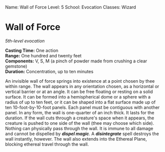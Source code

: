 Name: Wall of Force
Level: 5
School: Evocation
Classes: Wizard

# Wall of Force 
_5th-level evocation_ 

**Casting Time:** One action    
**Range:** One hundred and twenty feet    
**Components:** V, S, M (a pinch of powder made from crushing a clear gemstone)    
**Duration:** Concentration, up to ten minutes 

An invisible wall of force springs into existence at a point chosen by thee within range. The wall appears in any orientation chosen, as a horizontal or vertical barrier or at an angle. It can be free floating or resting on a solid surface. It can be formed into a hemispherical dome or a sphere with a radius of up to ten feet, or it can be shaped into a flat surface made up of ten 10-foot-by-10-foot panels. Each panel must be contiguous with another panel. In any form, the wall is one-quarter of an inch thick. It lasts for the duration. If the wall cuts through a creature's space when it appears, the creature is pushed to one side of the wall (thee may choose which side).    
Nothing can physically pass through the wall. It is immune to all damage and cannot be dispelled by **_dispel magic_**. A **_disintegrate_** spell destroys the wall instantly, however. The wall also extends into the Ethereal Plane, blocking ethereal travel through the wall.